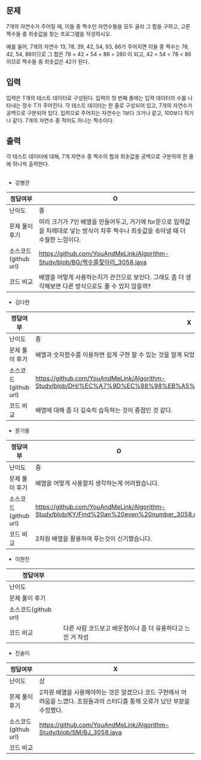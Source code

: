 ## 문제

7개의 자연수가 주어질 때, 이들 중 짝수인 자연수들을 모두 골라 그 합을 구하고, 고른 짝수들 중 최솟값을 찾는 프로그램을 작성하시오.

예를 들어, 7개의 자연수 13, 78, 39, 42, 54, 93, 86가 주어지면 이들 중 짝수는 78, 42, 54, 86이므로 그 합은 78 + 42 + 54 + 86 = 260 이 되고, 42 < 54 < 78 < 86 이므로 짝수들 중 최솟값은 42가 된다.

## 입력

입력은 T개의 테스트 데이터로 구성된다. 입력의 첫 번째 줄에는 입력 데이터의 수를 나타내는 정수 T가 주어진다. 각 테스트 데이터는 한 줄로 구성되어 있고, 7개의 자연수가 공백으로 구분되어 있다. 입력으로 주어지는 자연수는 1보다 크거나 같고, 100보다 작거나 같다. 7개의 자연수 중 적어도 하나는 짝수이다.

## 출력

각 테스트 데이터에 대해, 7개 자연수 중 짝수의 합과 최솟값을 공백으로 구분하여 한 줄에 하나씩 출력한다.

## 

- 강병관

| 정답여부 | O |
| --- | --- |
| 난이도 | 중 |
| 문제 풀이 후기 | 미리 크기가 7인 배열을 만들어두고, 거기에 for문으로 입력값을 차례대로 넣는 방식이 차후 짝수나 최솟값을 솎아낼 때 더 수월한 느낌이다. |
| 소스코드(github url) | https://github.com/YouAndMeLink/Algorithm-Study/blob/BG/짝수를찾아라_3058.java |
| 코드 비교 | 배열을 어떻게 사용하는지가 관건으로 보인다. 그래도 좀 더 생각해보면 다른 방식으로도 풀 수 있지 않을까? |
- 김다현

| 정답여부 | X |
| --- | --- |
| 난이도 | 중 |
| 문제 풀이 후기 | 배열과 숫자함수를 이용하면 쉽게 구현 할 수 있는 것을 알게 되었다. |
| 소스코드(github url) | https://github.com/YouAndMeLink/Algorithm-Study/blob/DH/%EC%A7%9D%EC%88%98%EB%A5%BC%EC%B0%BE%EC%95%84%EB%9D%BC3058 |
| 코드 비교 | 배열에 대해 좀 더 깊숙히 습득하는 것이 중점인 것 같다. |
- 문기용

| 정답여부 | O |
| --- | --- |
| 난이도 | 중 |
| 문제 풀이 후기 | 배열을 어떻게 사용할지 생각하는게 어려웠습니다. |
| 소스코드(github url) | https://github.com/YouAndMeLink/Algorithm-Study/blob/KY/Find%20an%20even%20number_3058.md |
| 코드 비교 | 2차원 배열을 활용하여 푸는것이 신기했습니다. |
- 이원진

| 정답여부 |  |
| --- | --- |
| 난이도 |  |
| 문제 풀이 후기 |  |
| 소스코드(github url) |  |
| 코드 비교 | 다른 사람 코드보고 배운점이나 좀 더 유용하다고 느낀 거 작성 |
- 진솔미

| 정답여부 | X |
| --- | --- |
| 난이도 | 상 |
| 문제 풀이 후기 | 2차원 배열을 사용해야하는 것은 알겠으나 코드 구현에서 어려움을 느꼈다. 조원들과의 스터디를 통해 오류가 났던 부분을 수정했다. |
| 소스코드(github url) | https://github.com/YouAndMeLink/Algorithm-Study/blob/SM/BJ_3058.java |
| 코드 비교 |  |
